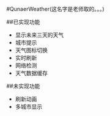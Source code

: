 #QunaerWeather(这名字是老师取的。。。)

##已实现功能

- 显示未来三天的天气
- 城市提示
- 天气图标切换
- 实时刷新
- 网络检测
- 天气数据缓存

##未实现功能

- 刷新动画
- 多城市显示
